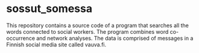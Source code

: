 # sossut_somessa
This repository contains a source code of a program that searches all the words connected to social workers. The program combines word co-occurrence and network analyses. The data is comprised of messages in a Finnish social media site called vauva.fi.
